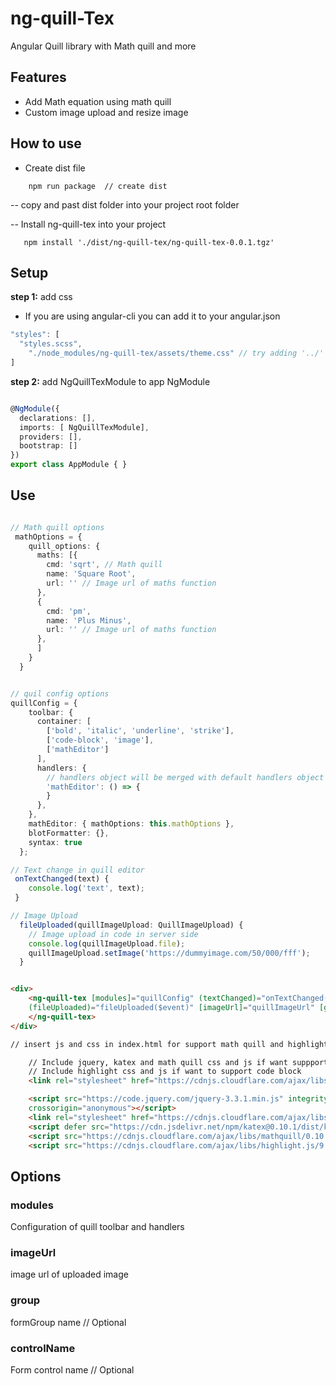 # ng-quill-Tex
Angular Quill library with Math quill and more


## Features

- Add Math equation using math quill
- Custom image upload and resize image

## How to use 

- Create dist file
```
    npm run package  // create dist

```

-- copy and past dist folder into your project root folder


-- Install ng-quill-tex into your project

```
   npm install './dist/ng-quill-tex/ng-quill-tex-0.0.1.tgz'

```

## Setup

**step 1:** add css

- If you are using angular-cli you can add it to your angular.json

```ts
"styles": [
  "styles.scss",
    "./node_modules/ng-quill-tex/assets/theme.css" // try adding '../' if you're using angular cli before 6
]
```

**step 2:** add NgQuillTexModule to app NgModule

```typescript

@NgModule({
  declarations: [],
  imports: [ NgQuillTexModule],
  providers: [],
  bootstrap: []
})
export class AppModule { }

```

## Use

```typescript

// Math quill options
 mathOptions = {
    quill_options: {
      maths: [{
        cmd: 'sqrt', // Math quill 
        name: 'Square Root',
        url: '' // Image url of maths function
      },
      {
        cmd: 'pm',
        name: 'Plus Minus',
        url: '' // Image url of maths function
      },
      ]
    }
  }


// quil config options 
quillConfig = {
    toolbar: {
      container: [
        ['bold', 'italic', 'underline', 'strike'],
        ['code-block', 'image'],
        ['mathEditor']
      ],
      handlers: {
        // handlers object will be merged with default handlers object
        'mathEditor': () => {
        }
      },
    },
    mathEditor: { mathOptions: this.mathOptions },
    blotFormatter: {},
    syntax: true
  };

// Text change in quill editor
 onTextChanged(text) {
    console.log('text', text);
 }

// Image Upload
  fileUploaded(quillImageUpload: QuillImageUpload) {
    // Image upload in code in server side
    console.log(quillImageUpload.file);
    quillImageUpload.setImage('https://dummyimage.com/50/000/fff');
  }

```


```html

<div>
    <ng-quill-tex [modules]="quillConfig" (textChanged)="onTextChanged($event)" 
    (fileUploaded)="fileUploaded($event)" [imageUrl]="quillImageUrl" [group]="formGroup" [controlName]="'controlName'">
    </ng-quill-tex>  
</div>

// insert js and css in index.html for support math quill and highlighter to support code block

    // Include jquery, katex and math quill css and js if want suppport maths feature
    // Include highlight css and js if want to support code block
    <link rel="stylesheet" href="https://cdnjs.cloudflare.com/ajax/libs/highlight.js/9.15.6/styles/a11y-light.min.css" />

    <script src="https://code.jquery.com/jquery-3.3.1.min.js" integrity="sha256-FgpCb/KJQlLNfOu91ta32o/NMZxltwRo8QtmkMRdAu8="
    crossorigin="anonymous"></script>
    <link rel="stylesheet" href="https://cdnjs.cloudflare.com/ajax/libs/KaTeX/0.9.0-alpha1/katex.min.css" integrity="sha384-8QOKbPtTFvh/lMY0qPVbXj9hDh+v8US0pD//FcoYFst2lCIf0BmT58+Heqj0IGyx" crossorigin="anonymous">
    <script defer src="https://cdn.jsdelivr.net/npm/katex@0.10.1/dist/katex.min.js" integrity="sha384-2BKqo+exmr9su6dir+qCw08N2ZKRucY4PrGQPPWU1A7FtlCGjmEGFqXCv5nyM5Ij" crossorigin="anonymous"></script>
    <script src="https://cdnjs.cloudflare.com/ajax/libs/mathquill/0.10.1/mathquill.js"></script>
    <script src="https://cdnjs.cloudflare.com/ajax/libs/highlight.js/9.15.6/highlight.min.js"></script>

```

## Options

### modules

 Configuration of quill toolbar and handlers


### imageUrl

 image url of uploaded image


### group

  formGroup name  // Optional


### controlName

   Form control name // Optional